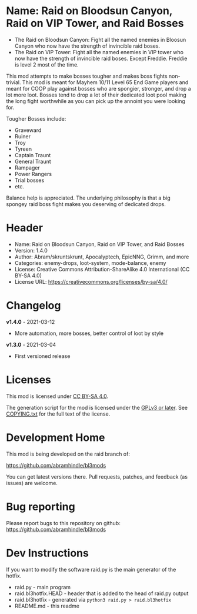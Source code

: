 Name: Raid on Bloodsun Canyon, Raid on VIP Tower, and Raid Bosses
=================================================================

* The Raid on Bloodsun Canyon: Fight all the named enemies in
  Bloosun Canyon who now have the strength of invincible raid boses.
* The Raid on VIP Tower: Fight all the named enemies in VIP tower
  who now have the strength of invincible raid boses. Except
  Freddie. Freddie is level 2 most of the time.

This mod attempts to make bosses tougher and makes boss fights
non-trivial. This mod is meant for Mayhem 10/11 Level 65 End Game
players and meant for COOP play against bosses who are spongier,
stronger, and drop a lot more loot. Bosses tend to drop a lot of their
dedicated loot pool making the long fight worthwhile as you can pick
up the annoint you were looking for.

Tougher Bosses include:
* Graveward
* Ruiner
* Troy
* Tyreen
* Captain Traunt 
* General Traunt 
* Rampager
* Power Rangers
* Trial bosses
* etc.

Balance help is appreciated. The underlying philosophy is that a big
spongey raid boss fight makes you deserving of dedicated drops.

Header
======
* Name: Raid on Bloodsun Canyon, Raid on VIP Tower, and Raid Bosses
* Version: 1.4.0
* Author: Abram/skruntskrunt,  Apocalyptech, EpicNNG, Grimm, and more
* Categories: enemy-drops, loot-system, mode-balance, enemy
* License: Creative Commons Attribution-ShareAlike 4.0 International (CC BY-SA 4.0)
* License URL: https://creativecommons.org/licenses/by-sa/4.0/


Changelog
=========
**v1.4.0** - 2021-03-12
 * More automation, more bosses, better control of loot by style

**v1.3.0** - 2021-03-04
 * First versioned release
 
Licenses
========

This mod is licensed under [CC BY-SA 4.0](https://creativecommons.org/licenses/by-sa/4.0/).

The generation script for the mod is licensed under the
[GPLv3 or later](https://www.gnu.org/licenses/quick-guide-gplv3.html).
See [COPYING.txt](../../COPYING.txt) for the full text of the license.

Development Home
================

This mod is being developed on the raid branch of:

https://github.com/abramhindle/bl3mods

You can get latest versions there. Pull requests, patches, and
feedback (as issues) are welcome.

Bug reporting
=============

Please report bugs to this repository on github: https://github.com/abramhindle/bl3mods

Dev Instructions
================

If you want to modify the software raid.py is the main generator of the hotfix.

* raid.py - main program
* raid.bl3hotfix.HEAD - header that is added to the head of raid.py output
* raid.bl3hotfix - generated via `python3 raid.py > raid.bl3hotfix`
* README.md - this readme
